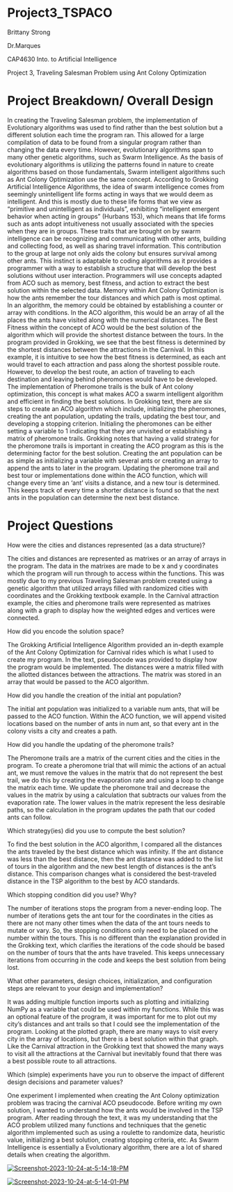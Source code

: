 # Project3_TSPACO
Brittany Strong 

Dr.Marques 

CAP4630 Into. to Artificial Intelligence 

Project 3, Traveling Salesman Problem using Ant Colony Optimization 

# Project Breakdown/ Overall Design 

In creating the Traveling Salesman problem, the implementation of Evolutionary algorithms was used to find rather than the best solution but a different solution each time the program ran. This allowed for a large compilation of data to be found from a singular program rather than changing the data every time. However, evolutionary algorithms span to many other genetic algorithms, such as Swarm Intelligence. As the basis of evolutionary algorithms is utilizing the patterns found in nature to create algorithms based on those fundamentals, Swarm intelligent algorithms such as Ant Colony Optimization use the same concept. According to Grokking Artificial Intelligence Algorithms, the idea of swarm intelligence comes from seemingly unintelligent life forms acting in ways that we would deem as intelligent. And this is mostly due to these life forms that we view as “primitive and unintelligent as individuals”, exhibiting “intelligent emergent behavior when acting in groups” (Hurbans 153), which means that life forms such as ants adopt intuitiveness not usually associated with the species when they are in groups. These traits that are brought on by swarm intelligence can be recognizing and communicating with other ants, building and collecting food, as well as sharing travel information. This contribution to the group at large not only aids the colony but ensures survival among other ants. This instinct is adaptable to coding algorithms as it provides a programmer with a way to establish a structure that will develop the best solutions without user interaction. Programmers will use concepts adapted from ACO such as memory, best fitness, and action to extract the best solution within the selected data. 
Memory within Ant Colony Optimization is how the ants remember the tour distances and which path is most optimal. In an algorithm, the memory could be obtained by establishing a counter or array with conditions. In the ACO algorithm, this would be an array of all the places the ants have visited along with the numerical distances. The Best Fitness within the concept of ACO would be the best solution of the algorithm which will provide the shortest distance between the tours. In the program provided in Grokking, we see that the best fitness is determined by the shortest distances between the attractions in the Carnival. In this example, it is intuitive to see how the best fitness is determined, as each ant would travel to each attraction and pass along the shortest possible route. However, to develop the best route, an action of traveling to each destination and leaving behind pheromones would have to be developed. The implementation of Pheromone trails is the bulk of Ant colony optimization, this concept is what makes ACO a swarm intelligent algorithm and efficient in finding the best solutions. 
In Grokking text, there are six steps to create an ACO algorithm which include, initializing the pheromones, creating the ant population, updating the trails, updating the best tour, and developing a stopping criterion. Initialing the pheromones can be either setting a variable to 1 indicating that they are unvisited or establishing a matrix of pheromone trails. Grokking notes that having a valid strategy for the pheromone trails is important in creating the ACO program as this is the determining factor for the best solution. Creating the ant population can be as simple as initializing a variable with several ants or creating an array to append the ants to later in the program. Updating the pheromone trail and best tour or implementations done within the ACO function, which will change every time an ‘ant’ visits a distance, and a new tour is determined. This keeps track of every time a shorter distance is found so that the next ants in the population can determine the next best distance. 

# Project Questions 

How were the cities and distances represented (as a data structure)? 

The cities and distances are represented as matrixes or an array of arrays in the program. The data in the matrixes are made to be x and y coordinates which the program will run through to access within the functions. This was mostly due to my previous Traveling Salesman problem created using a genetic algorithm that utilized arrays filled with randomized cities with coordinates and the Grokking textbook example. In the Carnival attraction example, the cities and pheromone trails were represented as matrixes along with a graph to display how the weighted edges and vertices were connected. 

How did you encode the solution space? 

The Grokking Artificial Intelligence Algorithm provided an in-depth example of the Ant Colony Optimization for Carnival rides which is what I used to create my program. In the text, pseudocode was provided to display how the program would be implemented. The distances were a matrix filled with the allotted distances between the attractions. The matrix was stored in an array that would be passed to the ACO algorithm. 

How did you handle the creation of the initial ant population? 

The initial ant population was initialized to a variable num ants, that will be passed to the ACO function. Within the ACO function, we will append visited locations based on the number of ants in num ant, so that every ant in the colony visits a city and creates a path.

How did you handle the updating of the pheromone trails? 

The Pheromone trails are a matrix of the current cities and the cities in the program. To create a pheromone trial that will mimic the actions of an actual ant, we must remove the values in the matrix that do not represent the best trail, we do this by creating the evaporation rate and using a loop to change the matrix each time. We update the pheromone trail and decrease the values in the matrix by using a calculation that subtracts our values from the evaporation rate. The lower values in the matrix represent the less desirable paths, so the calculation in the program updates the path that our coded ants can follow. 

Which strategy(ies) did you use to compute the best solution? 

To find the best solution in the ACO algorithm, I compared all the distances the ants traveled by the best distance which was infinity. If the ant distance was less than the best distance, then the ant distance was added to the list of tours in the algorithm and the new best length of distances is the ant’s distance. This comparison changes what is considered the best-traveled distance in the TSP algorithm to the best by ACO standards. 

Which stopping condition did you use? Why? 

The number of iterations stops the program from a never-ending loop. The number of iterations gets the ant tour for the coordinates in the cities as there are not many other times when the data of the ant tours needs to mutate or vary. So, the stopping conditions only need to be placed on the number within the tours. This is no different than the explanation provided in the Grokking text, which clarifies the iterations of the code should be based on the number of tours that the ants have traveled. This keeps unnecessary iterations from occurring in the code and keeps the best solution from being lost. 


What other parameters, design choices, initialization, and configuration steps are relevant to your design and implementation? 

It was adding multiple function imports such as plotting and initializing NumPy as a variable that could be used within my functions. While this was an optional feature of the program, it was important for me to plot out my city’s distances and ant trails so that I could see the implementation of the program. Looking at the plotted graph, there are many ways to visit every city in the array of locations, but there is a best solution within that graph. Like the Carnival attraction in the Grokking text that showed the many ways to visit all the attractions at the Carnival but inevitably found that there was a best possible route to all attractions. 

Which (simple) experiments have you run to observe the impact of different design decisions and parameter values? 

One experiment I implemented when creating the Ant Colony optimization problem was tracing the carnival ACO pseudocode. Before writing my own solution, I wanted to understand how the ants would be involved in the TSP program. After reading through the text, it was my understanding that the ACO problem utilized many functions and techniques that the genetic algorithm implemented such as using a roulette to randomize data, heuristic value, initializing a best solution, creating stopping criteria, etc. As Swarm Intelligence is essentially a Evolutionary algorithm, there are a lot of shared details when creating the algorithm. 


<a href="https://ibb.co/nMfF93F"><img src="https://i.ibb.co/3mWn2fn/Screenshot-2023-10-24-at-5-14-18-PM.png" alt="Screenshot-2023-10-24-at-5-14-18-PM" border="0"></a>

<a href="https://ibb.co/D7cV6SW"><img src="https://i.ibb.co/THjvnF2/Screenshot-2023-10-24-at-5-14-01-PM.png" alt="Screenshot-2023-10-24-at-5-14-01-PM" border="0"></a>


